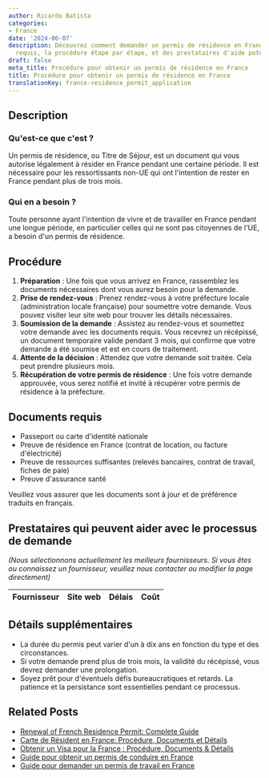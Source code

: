 ```yaml
---
author: Ricardo Batista
categories:
- France
date: '2024-06-07'
description: Découvrez comment demander un permis de résidence en France, les documents
  requis, la procédure étape par étape, et des prestataires d'aide potentiels.
draft: false
meta_title: Procédure pour obtenir un permis de résidence en France
title: Procédure pour obtenir un permis de résidence en France
translationKey: france-residence_permit_application
---
```


## Description
### Qu'est-ce que c'est ?
Un permis de résidence, ou Titre de Séjour, est un document qui vous autorise légalement à résider en France pendant une certaine période. Il est nécessaire pour les ressortissants non-UE qui ont l'intention de rester en France pendant plus de trois mois.

### Qui en a besoin ?
Toute personne ayant l'intention de vivre et de travailler en France pendant une longue période, en particulier celles qui ne sont pas citoyennes de l'UE, a besoin d'un permis de résidence.

## Procédure

1. **Préparation** : Une fois que vous arrivez en France, rassemblez les documents nécessaires dont vous aurez besoin pour la demande.
2. **Prise de rendez-vous** : Prenez rendez-vous à votre préfecture locale (administration locale française) pour soumettre votre demande. Vous pouvez visiter leur site web pour trouver les détails nécessaires.
3. **Soumission de la demande** : Assistez au rendez-vous et soumettez votre demande avec les documents requis. Vous recevrez un récépissé, un document temporaire valide pendant 3 mois, qui confirme que votre demande a été soumise et est en cours de traitement.
4. **Attente de la décision** : Attendez que votre demande soit traitée. Cela peut prendre plusieurs mois.
5. **Récupération de votre permis de résidence** : Une fois votre demande approuvée, vous serez notifié et invité à récupérer votre permis de résidence à la préfecture.

## Documents requis

- Passeport ou carte d'identité nationale
- Preuve de résidence en France (contrat de location, ou facture d'électricité)
- Preuve de ressources suffisantes (relevés bancaires, contrat de travail, fiches de paie)
- Preuve d'assurance santé

Veuillez vous assurer que les documents sont à jour et de préférence traduits en français.

## Prestataires qui peuvent aider avec le processus de demande

_(Nous sélectionnons actuellement les meilleurs fournisseurs. Si vous êtes ou connaissez un fournisseur, veuillez nous contacter ou modifier la page directement)_

| Fournisseur     |     Site web    |     Délais       |       Coût       |
| :-------------: | :-------------: |  :-------------: | :-------------: |
## Détails supplémentaires

- La durée du permis peut varier d'un à dix ans en fonction du type et des circonstances.
- Si votre demande prend plus de trois mois, la validité du récépissé, vous devrez demander une prolongation.
- Soyez prêt pour d'éventuels défis bureaucratiques et retards. La patience et la persistance sont essentielles pendant ce processus.
## Related Posts

- [Renewal of French Residence Permit: Complete Guide](https://tramitit.com/fr/guides/france/renouvellement_de_carte_de_sejour/)
- [Carte de Résident en France: Procédure, Documents et Détails](https://tramitit.com/fr/guides/france/demande_de_carte_de_resident/)
- [Obtenir un Visa pour la France : Procédure, Documents & Détails](https://tramitit.com/fr/guides/france/demande_de_visa/)
- [Guide pour obtenir un permis de conduire en France](https://tramitit.com/fr/guides/france/demande_de_permis_de_conduire/)
- [Guide pour demander un permis de travail en France](https://tramitit.com/fr/guides/france/demande_de_permis_de_travail/)